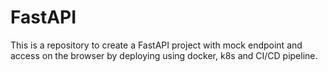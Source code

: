 # FastAPI
This is a repository to create a FastAPI project with mock endpoint and access on the browser by deploying using docker, k8s and CI/CD pipeline.
